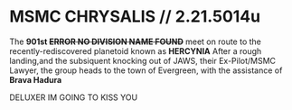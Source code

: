 # MSMC CHRYSALIS // 2.21.5014u
 The **901st ~~ERROR NO DIVISION NAME FOUND~~** meet on route to the recently-rediscovered planetoid known as **HERCYNIA**
 After a rough landing,and the subsiquent knocking out of JAWS, their Ex-Pilot/MSMC Lawyer, the group heads to the town of Evergreen, with the assistance of **Brava Hadura**

 DELUXER IM GOING TO KISS YOU
 
